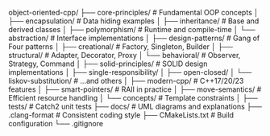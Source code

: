 object-oriented-cpp/
├── core-principles/          # Fundamental OOP concepts
│   ├── encapsulation/        # Data hiding examples
│   ├── inheritance/          # Base and derived classes
│   ├── polymorphism/         # Runtime and compile-time
│   └── abstraction/          # Interface implementations
│
├── design-patterns/          # Gang of Four patterns
│   ├── creational/           # Factory, Singleton, Builder
│   ├── structural/           # Adapter, Decorator, Proxy
│   └── behavioral/           # Observer, Strategy, Command
│
├── solid-principles/         # SOLID design implementations
│   ├── single-responsibility/
│   ├── open-closed/
│   └── liskov-substitution/  # ...and others
│
├── modern-cpp/               # C++17/20/23 features
│   ├── smart-pointers/       # RAII in practice
│   ├── move-semantics/       # Efficient resource handling
│   └── concepts/             # Template constraints
│
├── tests/                    # Catch2 unit tests
├── docs/                     # UML diagrams and explanations
├── .clang-format             # Consistent coding style
├── CMakeLists.txt            # Build configuration
└── .gitignore